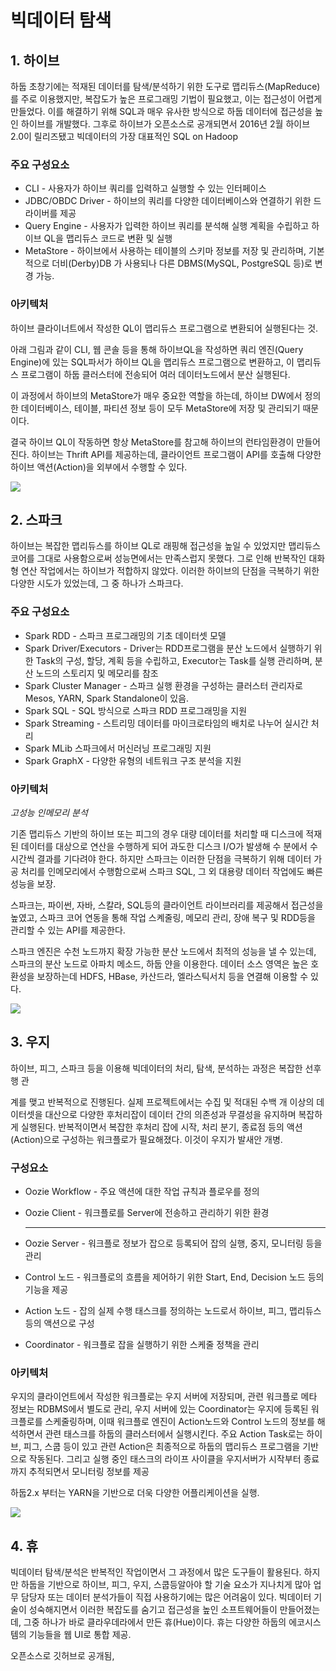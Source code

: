 # 빅데이터 탐색

## 1. 하이브

하둡 초창기에는 적재된 데이터를 탐색/분석하기 위한 도구로 맵리듀스(MapReduce)를 주로 이용했지만, 복잡도가 높은 프로그래밍 기법이 필요했고, 이는 접근성이 어렵게 만들었다. 이를 해결하기 위해
SQL과 매우 유사한 방식으로 하둡 데이터에 접근성을 높인 하이브를 개발했다. 그후로 하이브가 오픈소스로 공개되면서 2016년 2월 하이브 2.0이 릴리즈됐고 빅데이터의 가장 대표적인 SQL on Hadoop 

### 주요 구성요소

- CLI - 사용자가 하이브 쿼리를 입력하고 실행할 수 있는 인터페이스
- JDBC/OBDC Driver - 하이브의 쿼리를 다양한 데이터베이스와 연결하기 위한 드라이버를 제공
- Query Engine - 사용자가 입력한 하이브 쿼리를 분석해 실행 계획을 수립하고 하이브 QL을 맵리듀스 코드로 변환 및 실행
- MetaStore - 하이브에서 사용하는 테이블의 스키마 정보를 저장 및 관리하며, 기본적으로 더비(Derby)DB 가 사용되나 다른 DBMS(MySQL, PostgreSQL 등)로 변경 가능.

### 아키텍처

하이브 클라이너트에서 작성한 QL이 맵리듀스 프로그램으로 변환되어 실행된다는 것. 

아래 그림과 같이 CLI, 웹 콘솔 등을 통해 하이브QL을 작성하면 쿼리 엔진(Query Engine)에 있는 SQL파서가 하이브 QL을 맵리듀스 프로그램으로 변환하고, 이 맵리듀스 프로그램이 하둡 클러스터에 전송되어 여러 데이터노드에서 분산 실행된다. 

이 과정에서 하이브의 MetaStore가 매우 중요한 역할을 하는데, 하이브 DW에서 정의한 데이터베이스, 테이블, 파티션 정보 등이 모두 MetaStore에 저장 및 관리되기 때문이다. 

결국 하이브 QL이 작동하면 항상 MetaStore를 참고해 하이브의 런타임환경이 만들어진다. 하이브는 Thrift API를 제공하는데, 클라이언트 프로그램이 API를 호출해 다양한 하이브 액션(Action)을 외부에서 수행할 수 있다.

![](https://ws1.sinaimg.cn/large/006tNc79gy1g22416mbznj30y80u0e83.jpg)

## 2. 스파크

하이브는 복잡한 맵리듀스를 하이브 QL로 래핑해 접근성을 높일 수 있었지만 맵리듀스 코어를 그대로 사용함으로써 성능면에서는 만족스럽지 못했다. 그로 인해 반복작인 대화형 연산 작업에서는 하이브가 적합하지 않았다. 이러한 하이브의 단점을 극복하기 위한 다양한 시도가 있었는데, 그 중 하나가 스파크다.



### 주요 구성요소

- Spark RDD - 스파크 프로그래밍의 기초 데이터셋 모델
- Spark Driver/Executors - Driver는 RDD프로그램을 분산 노드에서 실행하기 위한 Task의 구성, 할당, 계획 등을 수립하고, Executor는 Task를 실행 관리하며, 분산 노드의 스토리지 및 메모리를 참조
- Spark Cluster Manager - 스파크 실행 환경을 구성하는 클러스터 관리자로 Mesos, YARN, Spark Standalone이 있음.
- Spark SQL - SQL 방식으로 스파크 RDD 프로그래밍을 지원
- Spark Streaming - 스트리밍 데이터를 마이크로타임의 배치로 나누어 실시간 처리
- Spark MLib 스파크에서 머신러닝 프로그래밍 지원
- Spark GraphX - 다양한 유형의 네트워크 구조 분석을 지원

### 아키텍처

*고성능 인메모리 분석*

기존 맵리듀스 기반의 하이브 또는 피그의 경우 대량 데이터를 처리할 때 디스크에 적재된 데이터를 대상으로 연산을 수행하게 되어 과도한 디스크 I/O가 발생해 수 분에서 수 시간씩 결과를 기다려야 한다. 하지만 스파크는 이러한 단점을 극복하기 위해 데이터 가공 처리를 인메모리에서 수행함으로써 스파크 SQL, 그 외 대용량 데이터 작업에도 빠른 성능을 보장.

스파크는, 파이썬, 자바, 스칼라, SQL등의 클라이언트 라이브러리를 제공해서 접근성을 높였고, 스파크 코어 연동을 통해 작업 스켸줄링, 메모리 관리, 장애 복구 및 RDD등을 관리할 수 있는 API를 제공한다. 

스파크 엔진은 수천 노드까지 확장 가능한 분산 노드에서 최적의 성능을 낼 수 있는데, 스파크의 분산 노드로 아파치 메소드, 하둡 얀을 이용한다. 데이터 소스 영역은 높은 호환성을 보장하는데 HDFS, HBase, 카산드라, 엘라스틱서치 등을 연결해 이용할 수 있다.

![](https://ws4.sinaimg.cn/large/006tNc79gy1g224du0tuzj30x90u0x6r.jpg)



## 3. 우지

하이브, 피그, 스파크 등을 이용해 빅데이터의 처리, 탐색, 분석하는 과정은 복잡한 선후행 관

계를 맺고 반복적으로 진행된다. 실제 프로젝트에서는 수집 및 적대된 수백 개 이상의 데이터셋을 대산으로 다양한 후처리잡이 데이터 간의 의존성과 무결성을 유지하며 복잡하게 실행된다. 반복적이면서 복잡한 후처리 잡에 시작, 처리 분기, 종료점 등의 액션(Action)으로 구성하는 워크플로가 필요해졌다. 이것이 우지가 발새안 개병.

### 구성요소

- Oozie Workflow - 주요 액션에 대한 작업 규칙과 플로우를 정의

- Oozie Client - 워크플로를 Server에 전송하고 관리하기 위한 환경

  ---

- Oozie Server - 워크플로 정보가 잡으로 등록되어 잡의 실행, 중지, 모니터링 등을 관리

- Control 노드 - 워크플로의 흐름을 제어하기 위한 Start, End, Decision 노드 등의 기능을 제공

- Action 노드 - 잡의 실제 수행 태스크를 정의하는 노드로서 하이브, 피그, 맵리듀스 등의 액션으로 구성

- Coordinator - 워크플로 잡을 실행하기 위한 스케줄 정책을 관리

### 아키텍처

우지의 클라이언트에서 작성한 워크플로는 우지 서버에 저장되며, 관련 워크플로 메타 정보는 RDBMS에서 별도로 관리, 우지 서버에 있는 Coordinator는 우지에 등록된 워크플로를 스케줄링하며, 이때 워크플로 엔진이 Action노드와 Control 노드의 정보를 해석하면서 관련 태스크를 하둡의 클러스터에서 실행시킨다. 주요 Action Task로는 하이브, 피그, 스쿱 등이 있고 관련 Action은 최종적으로 하둡의 맵리듀스 프로그램을 기반으로 작동된다. 그리고 실행 중인 태스크의 라이프 사이클을 우지서버가 시작부터 종료까지 추적되면서 모니터링 정보를 제공



하둡2.x 부터는 YARN을 기반으로 더욱 다양한 어플리케이션을 실행.

![](https://ws4.sinaimg.cn/large/006tNc79gy1g225wh81f0j31e30u0b2a.jpg)



## 4. 휴

빅데이터 탐색/분석은 반복적인 작업이면서 그 과정에서 많은 도구들이 활용된다. 하지만 하둡을 기반으로 하이브, 피그, 우지, 스쿱등알아야 할 기술 요소가 지나치게 많아 업무 담당자 또는 데이터 분석가들이 직접 사용하기에는 많은 어려움이 있다. 빅데이터 기술이 성숙해지면서 이러한 복잡도를 숨기고 접근성을 높인 소프트웨어들이 만들어졌는데, 그중 하나가 바로 클라우데라에서 만든 휴(Hue)이다. 휴는 다양한 하둡의  에코시스템의 기능들을 웹 UI로 통합 제공.

오픈소스로 깃허브로 공개됨,